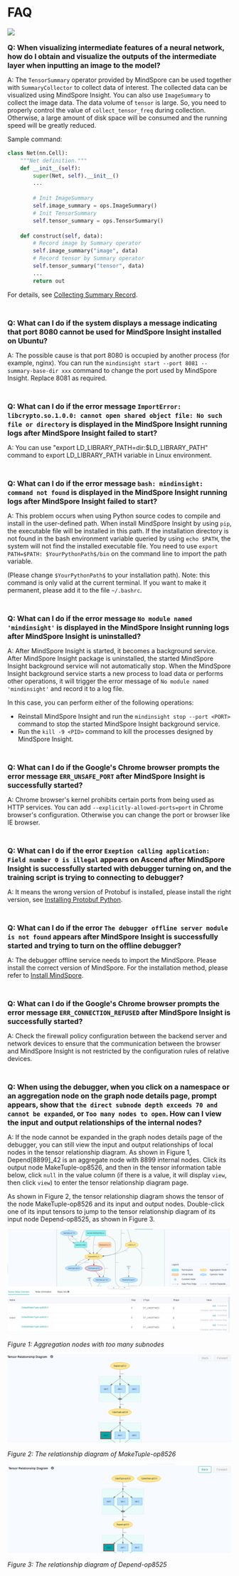# FAQ

<a href="https://gitee.com/mindspore/docs/blob/r2.0/docs/mindinsight/docs/source_en/faq.md" target="_blank"><img src="https://mindspore-website.obs.cn-north-4.myhuaweicloud.com/website-images/r2.0/resource/_static/logo_source_en.png"></a>

<font size=3>**Q: When visualizing intermediate features of a neural network, how do I obtain and visualize the outputs of the intermediate layer when inputting an image to the model?**</font>

A: The `TensorSummary` operator provided by MindSpore can be used together with `SummaryCollector` to collect data of interest. The collected data can be visualized using MindSpore Insight. You can also use `ImageSummary` to collect the image data. The data volume of `tensor` is large. So, you need to properly control the value of `collect_tensor_freq` during collection. Otherwise, a large amount of disk space will be consumed and the running speed will be greatly reduced.

Sample command:

```python
class Net(nn.Cell):
    """Net definition."""
    def __init__(self):
        super(Net, self).__init__()
        ...

        # Init ImageSummary
        self.image_summary = ops.ImageSummary()
        # Init TensorSummary
        self.tensor_summary = ops.TensorSummary()

    def construct(self, data):
        # Record image by Summary operator
        self.image_summary("image", data)
        # Record tensor by Summary operator
        self.tensor_summary("tensor", data)
        ...
        return out
```

For details, see [Collecting Summary Record](https://www.mindspore.cn/mindinsight/docs/en/r2.0/summary_record.html#method-two-custom-collection-of-network-data-with-summary-apis-and-summarycollector).

<br/>

<font size=3>**Q: What can I do if the system displays a message indicating that port 8080 cannot be used for MindSpore Insight installed on Ubuntu?**</font>

A: The possible cause is that port 8080 is occupied by another process (for example, nginx). You can run the `mindinsight start --port 8081 --summary-base-dir xxx` command to change the port used by MindSpore Insight. Replace 8081 as required.

<br/>

<font size=3>**Q: What can I do if the error message `ImportError: libcrypto.so.1.0.0: cannot open shared object file: No such file or directory` is displayed in the MindSpore Insight running logs after MindSpore Insight failed to start?**</font>

A: You can use "export LD_LIBRARY_PATH=dir:$LD_LIBRARY_PATH" command to export LD_LIBRARY_PATH variable in Linux environment.

<br/>

<font size=3>**Q: What can I do if the error message `bash: mindinsight: command not found` is displayed in the MindSpore Insight running logs after MindSpore Insight failed to start?**</font>

A: This problem occurs when using Python source codes to compile and install in the user-defined path. When install MindSpore Insight by using `pip`, the executable file will be installed in this path. If the installation directory is not found in the bash environment variable queried by using `echo $PATH`, the system will not find the installed executable file. You need to use `export PATH=$PATH: $YourPythonPath$/bin` on the command line to import the path variable.

(Please change `$YourPythonPath$` to your installation path). Note: this command is only valid at the current terminal. If you want to make it permanent, please add it to the file `~/.bashrc`.

<br/>

<font size=3>**Q: What can I do if the error message `No module named 'mindinsight'` is displayed in the MindSpore Insight running logs after MindSpore Insight is uninstalled?**</font>

A: After MindSpore Insight is started, it becomes a background service. After MindSpore Insight package is uninstalled, the started MindSpore Insight background service will not automatically stop. When the MindSpore Insight background service starts a new process to load data or performs other operations, it will trigger the error message of `No module named 'mindinsight'` and record it to a log file.

In this case, you can perform either of the following operations:

- Reinstall MindSpore Insight and run the `mindinsight stop --port <PORT>` command to stop the started MindSpore Insight background service.
- Run the `kill -9 <PID>` command to kill the processes designed by MindSpore Insight.

<br/>

<font size=3>**Q: What can I do if the Google's Chrome browser prompts the error message `ERR_UNSAFE_PORT` after MindSpore Insight is successfully started?**</font>

A: Chrome browser's kernel prohibits certain ports from being used as HTTP services. You can add `--explicitly-allowed-ports=port` in Chrome browser's configuration. Otherwise you can change the port or browser like IE browser.

<br/>

<font size=3>**Q: What can I do if the error `Exeption calling application: Field number 0 is illegal` appears on Ascend after MindSpore Insight is successfully started with debugger turning on, and the training script is trying to connecting to debugger?**</font>

A: It means the wrong version of Protobuf is installed, please install the right version, see [Installing Protobuf Python](https://www.hiascend.com/document/detail/en/canncommercial/51RC1/envdeployment/instg/instg_000068.html).

<br/>

<font size=3>**Q: What can I do if the error `The debugger offline server module is not found` appears after MindSpore Insight is successfully started and trying to turn on the offline debugger?**</font>

A: The debugger offline service needs to import the MindSpore. Please install the correct version of MindSpore. For the installation method, please refer to [Install MindSpore](https://www.mindspore.cn/install/en).

<br/>

<font size=3>**Q: What can I do if the Google's Chrome browser prompts the error message `ERR_CONNECTION_REFUSED` after MindSpore Insight is successfully started?**</font>

A: Check the firewall policy configuration between the backend server and network devices to ensure that the communication between the browser and MindSpore Insight is not restricted by the configuration rules of relative devices.

<br/>

<font size=3>**Q: When using the debugger, when you click on a namespace or an aggregation node on the graph node details page, prompt appears, show that `the direct subnode depth exceeds 70 and cannot be expanded`, or `Too many nodes to open`. How can I view the input and output relationships of the internal nodes?**</font>

A: If the node cannot be expanded in the graph nodes details page of the debugger, you can still view the input and output relationships of local nodes in the tensor relationship diagram. As shown in Figure 1, Depend[8899]_42 is an aggregate node with 8899 internal nodes. Click its output node MakeTuple-op8526, and then in the tensor information table below, click `null` in the value column (if there is a value, it will display `view`, then click `view`) to enter the tensor relationship diagram page.

As shown in Figure 2, the tensor relationship diagram shows the tensor of the node MakeTuple-op8526 and its input and output nodes. Double-click one of its input tensors to jump to the tensor relationship diagram of its input node Depend-op8525, as shown in Figure 3.

![too_many_nodes](images/Too_Many_Nodes.png)

*Figure 1: Aggregation nodes with too many subnodes*

![Tensor_Relationship_Diagram](images/Tensor_Relationship_Diagram.png)

*Figure 2: The relationship diagram of MakeTuple-op8526*

![Tensor_Relationship_Diagram2](images/Tensor_Relationship_Diagram2.png)

*Figure 3: The relationship diagram of Depend-op8525*
